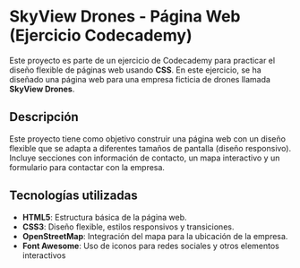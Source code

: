 # SkyView Drones - Página Web (Ejercicio Codecademy)

Este proyecto es parte de un ejercicio de Codecademy para practicar el diseño flexible de páginas web usando **CSS**. En este ejercicio, se ha diseñado una página web para una empresa ficticia de drones llamada **SkyView Drones**.

## Descripción

Este proyecto tiene como objetivo construir una página web con un diseño flexible que se adapta a diferentes tamaños de pantalla (diseño responsivo). Incluye secciones con información de contacto, un mapa interactivo y un formulario para contactar con la empresa.

## Tecnologías utilizadas

- **HTML5**: Estructura básica de la página web.
- **CSS3**: Diseño flexible, estilos responsivos y transiciones.
- **OpenStreetMap**: Integración del mapa para la ubicación de la empresa.
- **Font Awesome**: Uso de iconos para redes sociales y otros elementos interactivos
